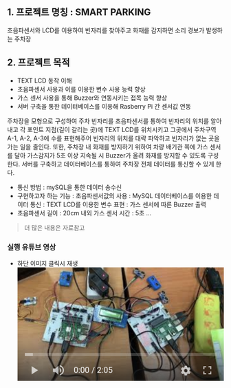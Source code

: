 ## 1. 프로젝트 명칭 : SMART PARKING 
초음파센서와 LCD를 이용하여 빈자리를 찾아주고 화재를 감지하면 소리 경보가 발생하는 주차장

## 2. 프로젝트 목적 
- TEXT LCD 동작 이해
- 초음파센서 사용과 이를 이용한 변수 사용 능력 향상 
- 가스 센서 사용을 통해 Buzzer와 연동시키는 접목 능력 향상
- 서버 구축을 통한 데이터베이스를 이용해 Rasberry Pi 간 센서값 연동

주차장을 모형으로 구성하여 주차 빈자리를 초음파센서를 통하여 빈자리의 위치를 알아내고 각 포인트 지점(길이 갈리는 곳)에 TEXT LCD를 위치시키고 그곳에서 주차구역 A-1, A-2, A-3에 수를 표현해주어 빈자리의 위치를 대략 파악하고 빈자리가 없는 곳을 가는 일을 줄인다. 또한, 주차장 내 화재를 방지하기 위하여 차량 배기관 쪽에 가스 센서를 달아 가스감지가 5초 이상 지속될 시 Buzzer가 울려 화재를 방지할 수 있도록 구성한다. 서버를 구축하고 데이터베이스를 통하여 주차장 전체 데이터를 통신할 수 있게 한다.

- 통신 방법 : mySQL을 통한 데이터 송수신
- 구현하고자 하는 기능 : 초음파센서값의 사용
                      : MySQL 데이터베이스를 이용한 데이터 통신
                      : TEXT LCD를 이용한 변수 표현
: 가스 센서에 따른 Buzzer 출력
- 초음파센서 길이 : 20cm 내외
가스 센서 시간 : 5초
...
>더 많은 내용은 자료참고


### 실행 유튜브 영상
- 하단 이미지 클릭시 재생   
[![통신공학시스템](./통신공학.png)](https://youtu.be/TZev1Zqh9Lk?t=0s) 

